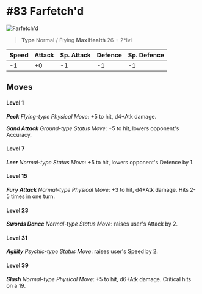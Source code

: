 # #83 Farfetch'd


![Farfetch'd](https://img.pokemondb.net/sprites/home/normal/1x/farfetchd.png)

> **Type** Normal / Flying
> **Max Health** 26 + 2\*lvl

| Speed | Attack | Sp. Attack | Defence | Sp. Defence |
| ----- | ------ | ---------- | ------- | ----------- |
| -1 | +0 | -1 | -1 | -1 |

## Moves
#### Level 1

***Peck** Flying-type Physical Move*: +5 to hit, d4+Atk damage. 

***Sand Attack** Ground-type Status Move*: +5 to hit, lowers opponent's Accuracy.
#### Level 7

***Leer** Normal-type Status Move*: +5 to hit, lowers opponent's Defence by 1.
#### Level 15

***Fury Attack** Normal-type Physical Move*: +3 to hit, d4+Atk damage. Hits 2-5 times in one turn.
#### Level 23

***Swords Dance** Normal-type Status Move*: raises user's Attack by 2.
#### Level 31

***Agility** Psychic-type Status Move*: raises user's Speed by 2.
#### Level 39

***Slash** Normal-type Physical Move*: +5 to hit, d6+Atk damage. Critical hits on a 19.

